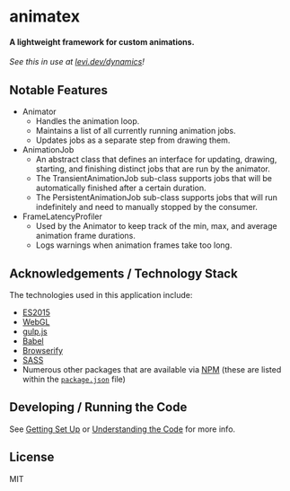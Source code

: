 # animatex

#### A lightweight framework for custom animations.

_See this in use at [levi.dev/dynamics][demo]!_

## Notable Features

- Animator
  - Handles the animation loop.
  - Maintains a list of all currently running animation jobs.
  - Updates jobs as a separate step from drawing them.
- AnimationJob
  - An abstract class that defines an interface for updating, drawing, starting, and finishing 
    distinct jobs that are run by the animator.
  - The TransientAnimationJob sub-class supports jobs that will be automatically finished after a 
    certain duration.
  - The PersistentAnimationJob sub-class supports jobs that will run indefinitely and need to 
    manually stopped by the consumer.
- FrameLatencyProfiler
  - Used by the Animator to keep track of the min, max, and average animation frame durations.
  - Logs warnings when animation frames take too long.

## Acknowledgements / Technology Stack

The technologies used in this application include:

- [ES2015][es2015]
- [WebGL][webgl]
- [gulp.js][gulp]
- [Babel][babel]
- [Browserify][browserify]
- [SASS][sass]
- Numerous other packages that are available via [NPM][npm] (these are listed within the
  [`package.json`](./package.json) file)

## Developing / Running the Code

See [Getting Set Up](./docs/getting-set-up) or [Understanding the
Code](./docs/understanding-the-code) for more info.

## License

MIT

[demo]: http://levi.codes/space-debris

[es2015]: http://www.ecma-international.org/ecma-262/6.0/
[webgl]: https://developer.mozilla.org/en-US/docs/Web/API/WebGL_API
[node]: http://nodejs.org/
[babel]: https://babeljs.io/
[browserify]: http://browserify.org/
[gulp]: http://gulpjs.com/
[sass]: http://sass-lang.com/
[npm]: http://npmjs.org/
